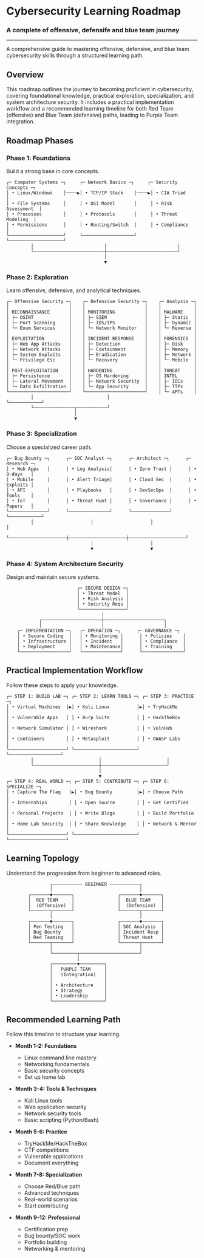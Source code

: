 # Cybersecurity Learning Roadmap
### A complete of offensive, defensife and blue team journey

---


A comprehensive guide to mastering offensive, defensive, and blue team cybersecurity skills through a structured learning path.

## Overview
This roadmap outlines the journey to becoming proficient in cybersecurity, covering foundational knowledge, practical exploration, specialization, and system architecture security. It includes a practical implementation workflow and a recommended learning timeline for both Red Team (offensive) and Blue Team (defensive) paths, leading to Purple Team integration.

## Roadmap Phases

### Phase 1: Foundations
Build a strong base in core concepts.

```
┌─ Computer Systems ─┐     ┌─ Network Basics ─┐     ┌─ Security Concepts ─┐
│ • Linux/Windows    │────▶│ • TCP/IP Stack    │────▶│ • CIA Triad        │
│ • File Systems     │     │ • OSI Model       │     │ • Risk Assessment  │
│ • Processes        │     │ • Protocols       │     │ • Threat Modeling  │
│ • Permissions      │     │ • Routing/Switch  │     │ • Compliance       │
└────────────────────┘     └───────────────────┘     └────────────────────┘
         │                          │                          │
         └──────────────────────────┼──────────────────────────┘
                                    │
                                    ▼
```

### Phase 2: Exploration
Learn offensive, defensive, and analytical techniques.

```
┌─ Offensive Security ─┐    ┌─ Defensive Security ─┐    ┌─ Analysis ─┐
│                      │    │                      │    │            │
│ RECONNAISSANCE       │    │ MONITORING           │    │ MALWARE    │
│ ├─ OSINT             │    │ ├─ SIEM              │    │ ├─ Static  │
│ ├─ Port Scanning     │    │ ├─ IDS/IPS           │    │ ├─ Dynamic │
│ └─ Enum Services     │    │ └─ Network Monitor   │    │ └─ Reverse │
│                      │    │                      │    │            │
│ EXPLOITATION         │    │ INCIDENT RESPONSE    │    │ FORENSICS  │
│ ├─ Web App Attacks   │    │ ├─ Detection         │    │ ├─ Disk    │
│ ├─ Network Attacks   │    │ ├─ Containment       │    │ ├─ Memory  │
│ ├─ System Exploits   │    │ ├─ Eradication       │    │ ├─ Network │
│ └─ Privilege Esc     │    │ └─ Recovery          │    │ └─ Mobile  │
│                      │    │                      │    │            │
│ POST-EXPLOITATION    │    │ HARDENING            │    │ THREAT     │
│ ├─ Persistence       │    │ ├─ OS Hardening      │    │ INTEL      │
│ ├─ Lateral Movement  │    │ ├─ Network Security  │    │ ├─ IOCs    │
│ └─ Data Exfiltration │    │ └─ App Security      │    │ ├─ TTPs    │
└──────────────────────┘    └──────────────────────┘    │ └─ APTs    │
         │                           │                   └────────────┘
         └───────────────┬───────────┘
                         │
                         ▼
```

### Phase 3: Specialization
Choose a specialized career path.

```
┌─ Bug Bounty ─┐      ┌─ SOC Analyst ─┐      ┌─ Architect ─┐      ┌─ Research ─┐
│ • Web Apps   │      │ • Log Analysis│      │ • Zero Trust │      │ • 0-days   │
│ • Mobile     │      │ • Alert Triage│      │ • Cloud Sec  │      │ • Exploits │
│ • API        │      │ • Playbooks   │      │ • DevSecOps  │      │ • Tools    │
│ • IoT        │      │ • Threat Hunt │      │ • Governance │      │ • Papers   │
└──────────────┘      └───────────────┘      └──────────────┘      └────────────┘
         │                     │                     │                     │
         └─────────────────────┼─────────────────────┼─────────────────────┘
                               │                     │
                               ▼                     ▼
```

### Phase 4: System Architecture Security
Design and maintain secure systems.

```
                          ┌─ SECURE DESIGN ─┐
                          │ • Threat Model  │
                          │ • Risk Analysis │
                          │ • Security Reqs │
                          └─────────────────┘
                                   │
            ┌──────────────────────┼──────────────────────┐
            │                      │                      │
    ┌─ IMPLEMENTATION ─┐   ┌─ OPERATION ─┐      ┌─ GOVERNANCE ─┐
    │ • Secure Coding  │   │ • Monitoring │      │ • Policies    │
    │ • Infrastructure │   │ • Incident   │      │ • Compliance  │
    │ • Deployment     │   │ • Maintenance│      │ • Training    │
    └──────────────────┘   └──────────────┘      └───────────────┘
```

## Practical Implementation Workflow
Follow these steps to apply your knowledge.

```
┌─ STEP 1: BUILD LAB ─┐ ┌─ STEP 2: LEARN TOOLS ─┐ ┌─ STEP 3: PRACTICE ─┐
│ • Virtual Machines  │▶│ • Kali Linux          │▶│ • TryHackMe       │
│ • Vulnerable Apps   │ │ • Burp Suite          │ │ • HackTheBox      │
│ • Network Simulator │ │ • Wireshark           │ │ • VulnHub         │
│ • Containers        │ │ • Metasploit          │ │ • OWASP Labs      │
└─────────────────────┘ └───────────────────────┘ └───────────────────┘
         │                        │                        │
         └────────────────────────┼────────────────────────┘
                                  │
                                  ▼
┌─ STEP 4: REAL WORLD ─┐ ┌─ STEP 5: CONTRIBUTE ─┐ ┌─ STEP 6: SPECIALIZE ─┐
│ • Capture The Flag   │▶│ • Bug Bounty         │▶│ • Choose Path       │
│ • Internships        │ │ • Open Source        │ │ • Get Certified     │
│ • Personal Projects  │ │ • Write Blogs        │ │ • Build Portfolio   │
│ • Home Lab Security  │ │ • Share Knowledge    │ │ • Network & Mentor  │
└─────────────────────┘ └───────────────────────┘ └─────────────────────┘
```

## Learning Topology
Understand the progression from beginner to advanced roles.

```
                ┌─────────── BEGINNER ───────────┐
                │                                │
        ┌───────▼───────┐                ┌───────▼───────┐
        │  RED TEAM     │                │  BLUE TEAM    │
        │  (Offensive)  │                │  (Defensive)  │
        └───────┬───────┘                └───────┬───────┘
                │                                │
        ┌───────▼───────┐                ┌───────▼───────┐
        │ Pen Testing   │                │ SOC Analysis  │
        │ Bug Bounty    │                │ Incident Resp │
        │ Red Teaming   │                │ Threat Hunt   │
        └───────┬───────┘                └───────┬───────┘
                │                                │
                └─────────┬──────────────────────┘
                          │
                ┌─────────▼─────────┐
                │   PURPLE TEAM     │
                │   (Integration)   │
                │                   │
                │ • Architecture    │
                │ • Strategy        │
                │ • Leadership      │
                └───────────────────┘
```

## Recommended Learning Path
Follow this timeline to structure your learning.

- **Month 1-2: Foundations**
  - Linux command line mastery
  - Networking fundamentals
  - Basic security concepts
  - Set up home lab

- **Month 3-4: Tools & Techniques**
  - Kali Linux tools
  - Web application security
  - Network security tools
  - Basic scripting (Python/Bash)

- **Month 5-6: Practice**
  - TryHackMe/HackTheBox
  - CTF competitions
  - Vulnerable applications
  - Document everything

- **Month 7-8: Specialization**
  - Choose Red/Blue path
  - Advanced techniques
  - Real-world scenarios
  - Start contributing

- **Month 9-12: Professional**
  - Certification prep
  - Bug bounty/SOC work
  - Portfolio building
  - Networking & mentoring
